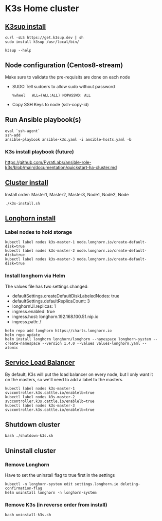 # K3s Home cluster

## [K3sup install](https://github.com/alexellis/k3sup#download-k3sup-tldr)

```
curl -sLS https://get.k3sup.dev | sh
sudo install k3sup /usr/local/bin/

k3sup --help
```

## Node configuration (Centos8-stream)
Make sure to validate the pre-requisits are done on each node

- SUDO
    Tell sudoers to allow sudo without password
    ```
    %wheel   ALL=(ALL:ALL) NOPASSWD: ALL
    ```

- Copy SSH Keys to node (ssh-copy-id)


## Run Ansible playbook(s)

```
eval `ssh-agent`
ssh-add
ansible-playbook ansible-k3s.yaml -i ansible-hosts.yaml -b
```

### K3s install playbook (future)
https://github.com/PyratLabs/ansible-role-k3s/blob/main/documentation/quickstart-ha-cluster.md


## [Cluster install](https://github.com/alexellis/k3sup#create-a-multi-master-ha-setup-with-embedded-etcd)

Install order: Master1, Master2, Master3, Node1, Node2, Node

```
./k3s-install.sh
```

## [Longhorn install](https://longhorn.io/docs/1.4.0/deploy/install/install-with-helm/)

### Label nodes to hold storage  
```
kubectl label nodes k3s-master-1 node.longhorn.io/create-default-disk=true
kubectl label nodes k3s-master-2 node.longhorn.io/create-default-disk=true
kubectl label nodes k3s-master-3 node.longhorn.io/create-default-disk=true
```

### Install longhorn via Helm  

The values file has two settings changed:  
  - defaultSettings.createDefaultDiskLabeledNodes: true
  - defaultSettings.defaultReplicaCount: 3
  - longhornUI.replicas: 1
  - ingress.enabled: true
  - ingress.host: longhorn.192.168.100.51.nip.io
  - ingress.path: /

```
helm repo add longhorn https://charts.longhorn.io
helm repo update
helm install longhorn longhorn/longhorn --namespace longhorn-system --create-namespace --version 1.4.0 --values values-longhorn.yaml --atomic
```

## [Service Load Balancer](https://docs.k3s.io/networking#service-load-balancer)
By default, K3s will put the load balancer on every node, but I only want it on the masters, so we'll need to add a label to the masters.

```
kubectl label nodes k3s-master-1 svccontroller.k3s.cattle.io/enablelb=true
kubectl label nodes k3s-master-2 svccontroller.k3s.cattle.io/enablelb=true
kubectl label nodes k3s-master-3 svccontroller.k3s.cattle.io/enablelb=true
```

## Shutdown cluster
```
bash ./shutdown-k3s.sh
```

## Uninstall cluster

### Remove Longhorn 

Have to set the uninstall flag to true first in the settings  

```
kubectl -n longhorn-system edit settings.longhorn.io deleting-confirmation-flag
helm uninstall longhorn -n longhorn-system
```

### Remove K3s (in reverse order from install)  

```
bash uninstall-k3s.sh
```